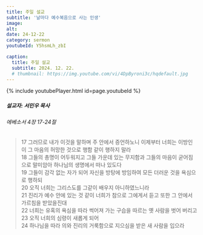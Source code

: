 ```yaml
---
title: 주일 설교
subtitle: '날마다 예수복음으로 사는 인생'
image: 
alt:
date: 24-12-22
category: sermon
youtubeId: Y5hsmLh_zbI

caption:
  title: 주일 설교
  subtitle: 2024. 12. 22.
  # thumbnail: https://img.youtube.com/vi/4DpByroni3c/hqdefault.jpg
---
```

{% include youtubePlayer.html id=page.youtubeId %}

##### 설교자: 서민우 목사

###### 에베소서 4장 17-24절

> 17 그러므로 내가 이것을 말하며 주 안에서 증언하노니 이제부터 너희는 이방인이 그 마음의 허망한 것으로 행함 같이 행하지 말라  
> 18 그들의 총명이 어두워지고 그들 가운데 있는 무지함과 그들의 마음이 굳어짐으로 말미암아 하나님의 생명에서 떠나 있도다  
> 19 그들이 감각 없는 자가 되어 자신을 방탕에 방임하여 모든 더러운 것을 욕심으로 행하되  
> 20 오직 너희는 그리스도를 그같이 배우지 아니하였느니라  
> 21 진리가 예수 안에 있는 것 같이 너희가 참으로 그에게서 듣고 또한 그 안에서 가르침을 받았을진대  
> 22 너희는 유혹의 욕심을 따라 썩어져 가는 구습을 따르는 옛 사람을 벗어 버리고  
> 23 오직 너희의 심령이 새롭게 되어  
> 24 하나님을 따라 의와 진리의 거룩함으로 지으심을 받은 새 사람을 입으라  
